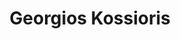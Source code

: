 ---
title: "Georgios Kossioris"
collection: students
permalink: #
thesis: "A function-theoretic approach to a two-dimensional wave-body interaction problem governed by the modified Helmholtz equation"
institute: "NTUA, Greece"
year: "1986"
type: "diploma"
current-position: "Professor, Department of Mathematics and Applied Mathematics, <i>University of Crete, Greece</i>"
---